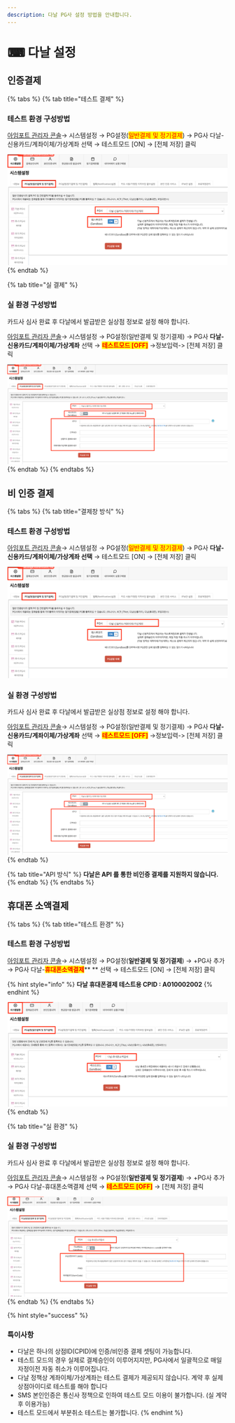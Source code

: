 ```yaml
---
description: 다날 PG사 설정 방법을 안내합니다.
---
```


# ⌨ 다날 설정

## 인증**결제**

{% tabs %}
{% tab title="테스트 결제" %}
### 테스트 환경 구성방법

[아임포트 관리자 콘솔](https://admin.iamport.kr/)→ 시스템설정 → PG설정(<mark style="color:red;">일반결제 및 정기결제</mark>) → PG사 다날-신용카드/계좌이체/가상계좌 선택 → 테스트모드 \[ON] → \[전체 저장] 클릭



![](<../../../.gitbook/assets/image (19).png>)
{% endtab %}

{% tab title="실 결제" %}
### **실** 환경 구성방법

카드사 심사 완료 후 다날에서 발급받은 실상점 정보로 설정 해야 합니다.

[아임포트 관리자 콘솔](https://admin.iamport.kr/)→ 시스템설정 → PG설정(일반결제 및 정기결제) → PG사 **다날-신용카드/계좌이체/가상계좌** 선택 → <mark style="color:red;">**테스트모드 \[OFF]**</mark> →정보입력-> \[전체 저장] 클릭



![](<../../../.gitbook/assets/image (3).png>)
{% endtab %}
{% endtabs %}

## 비 인증 결제

{% tabs %}
{% tab title="결제창 방식" %}
### 테스트 환경 구성방법

[아임포트 관리자 콘솔](https://admin.iamport.kr/)→ 시스템설정 → PG설정(<mark style="color:red;">일반결제 및 정기결제</mark>) → PG사 **다날-신용카드/계좌이체/가상계좌 선택** → 테스트모드 \[ON] → \[전체 저장] 클릭

![](<../../../.gitbook/assets/image (11) (1).png>)

### 실  환경 구성방법

카드사 심사 완료 후 다날에서 발급받은 실상점 정보로 설정 해야 합니다.

[아임포트 관리자 콘솔](https://admin.iamport.kr/)→ 시스템설정 → PG설정(일반결제 및 정기결제) → PG사 **다날-신용카드/계좌이체/가상계좌** 선택 → <mark style="color:red;">**테스트모드 \[OFF]**</mark> →정보입력-> \[전체 저장] 클릭

![](<../../../.gitbook/assets/image (14).png>)
{% endtab %}

{% tab title="API 방식" %}
**다날은 API 를 통한 비인증 결제를 지원하지 않습니다.**
{% endtab %}
{% endtabs %}

## 휴대폰 소액결제

{% tabs %}
{% tab title="테스트 환경" %}
### 테스트 환경 구성방법

[아임포트 관리자 콘솔](https://admin.iamport.kr/)→ 시스템설정 → PG설정(**일반결제 및 정기결제**) → +PG사 추가 → PG사 다날-<mark style="color:red;">**휴대폰소액결제**</mark>**  **  선택 → 테스트모드 \[ON] → \[전체 저장] 클릭

{% hint style="info" %}
**다날 휴대폰결제 테스트용 CPID : A010002002**
{% endhint %}



![](<../../../.gitbook/assets/image (10).png>)
{% endtab %}

{% tab title="실 환경" %}
### 실  환경 구성방법

카드사 심사 완료 후 다날에서 발급받은 실상점 정보로 설정 해야 합니다.

[아임포트 관리자 콘솔](https://admin.iamport.kr/)→ 시스템설정 → PG설정(**일반결제 및 정기결제**) → +PG사 추가 → PG사 다날-휴대폰소액결제 선택 → <mark style="color:red;">**테스트모드 \[OFF]**</mark> → \[전체 저장] 클릭

![](<../../../.gitbook/assets/image (21).png>)
{% endtab %}
{% endtabs %}

{% hint style="success" %}
### 특이사항

* 다날은 하나의 상점ID(CPID)에 인증/비인증 결제 셋팅이 가능합니다.
* 테스트 모드의 경우 실제로 결제승인이 이루어지지만, PG사에서 일괄적으로 매일 자정이전 자동 취소가 이루어집니다.
* 다날 정책상 계좌이체/가상계좌는 테스트 결제가 제공되지 않습니다. 계약 후 실제 상점아이디로 테스트를 해야 합니다
* SMS 본인인증은 통신사 정책으로 인하여 테스트 모드 이용이 불가합니다. (실 계약 후 이용가능)
* 테스트 모드에서 부분취소 테스트는 불가합니다.
{% endhint %}
